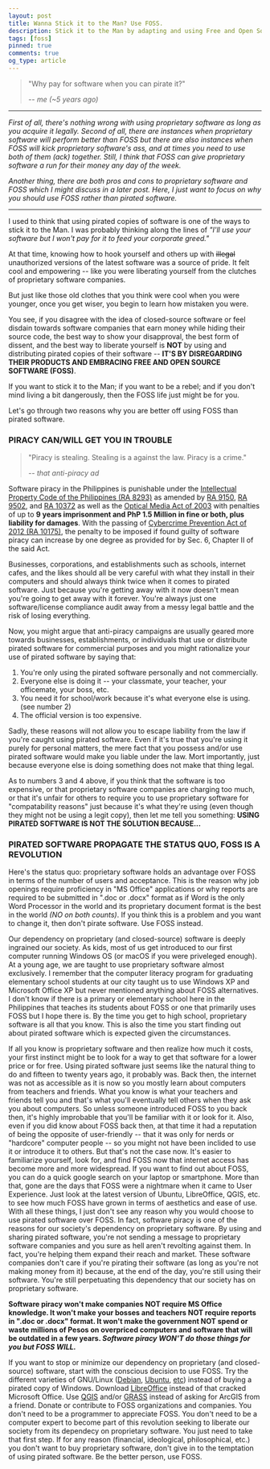 ```yaml
---
layout: post
title: Wanna Stick it to the Man? Use FOSS.
description: Stick it to the Man by adapting and using Free and Open Source Software (FOSS).
tags: [foss]
pinned: true
comments: true
og_type: article
---
```


> "Why pay for software when you can pirate it?"
>
> -- <cite>me (~5 years ago)</cite>

***

*First of all, there's nothing wrong with using proprietary software as long as you acquire it legally. Second of all, there are instances when proprietary software will perform better than FOSS but there are also instances when FOSS will kick proprietary software's ass, and at times you need to use both of them (ack) together. Still, I think that FOSS can give proprietary software a run for their money any day of the week.*

*Another thing, there are both pros and cons to proprietary software and FOSS which I might discuss in a later post. Here, I just want to focus on why you should use FOSS rather than pirated software.*

***

I used to think that using pirated copies of software is one of the ways to stick it to the Man. I was probably thinking along the lines of *"I'll use your software but I won't pay for it to feed your corporate greed."*

At that time, knowing how to hook yourself and others up with ~~illegal~~ unauthorized versions of the latest software was a source of pride. It felt cool and empowering -- like you were liberating yourself from the clutches of proprietary software companies.

But just like those old clothes that you think were cool when you were younger, once you get wiser, you begin to learn how mistaken you were.

You see, if you disagree with the idea of closed-source software or feel disdain towards software companies that earn money while hiding their source code, the best way to show your disapproval, the best form of dissent, and the best way to liberate yourself is **NOT** by using and distributing pirated copies of their software -- **IT'S BY DISREGARDING THEIR PRODUCTS AND EMBRACING FREE AND OPEN SOURCE SOFTWARE (FOSS)**.

If you want to stick it to the Man; if you want to be a rebel; and if you don't mind living a bit dangerously, then the FOSS life just might be for you.

Let's go through two reasons why you are better off using FOSS than pirated software.


### PIRACY CAN/WILL GET YOU IN TROUBLE
> "Piracy is stealing. Stealing is a against the law. Piracy is a crime."
>
> -- <cite>that anti-piracy ad</cite>

Software piracy in the Philippines is punishable under the [Intellectual Property Code of the Philippines (RA 8293)](http://www.ipophil.gov.ph/images/Patents/IRRs/RepublicAct8293.pdf) as amended by [RA 9150](http://www.gov.ph/2001/08/06/republic-act-no-9150/), [RA 9502](http://www.lawphil.net/statutes/repacts/ra2008/ra_9502_2008.html), and [RA 10372](http://www.gov.ph/2013/02/28/republic-act-no-10372/) as well as the [Optical Media Act of 2003](http://www.gov.ph/2004/02/10/republic-act-no-9239/) with penalties of up to **9 years imprisonment and PhP 1.5 Million in fine or both, plus liability for damages**. With the passing of [Cybercrime Prevention Act of 2012 (RA 10175)](http://www.gov.ph/2012/09/12/republic-act-no-10175/), the penalty to be imposed if found guilty of software piracy can increase by one degree as provided for by Sec. 6, Chapter II of the said Act.

Businesses, corporations, and establishments such as schools, internet cafes, and the likes should all be very careful with what they install in their computers and should always think twice when it comes to pirated software. Just because you're getting away with it now doesn't mean you're going to get away with it forever. You're always just one software/license compliance audit away from a messy legal battle and the risk of losing everything.

Now, you might argue that anti-piracy campaigns are usually geared more towards businesses, establishments, or individuals that use or distribute pirated software for commercial purposes and you might rationalize your use of pirated software by saying that:
1. You're only using the pirated software personally and not commercially.
2. Everyone else is doing it -- your classmate, your teacher, your officemate, your boss, etc.
3. You need it for school/work because it's what everyone else is using. (see number 2)
4. The official version is too expensive.

Sadly, these reasons will not allow you to escape liability from the law if you're caught using pirated software. Even if it's true that you're using it purely for personal matters, the mere fact that you possess and/or use pirated software would make you liable under the law. Mort importantly, just because everyone else is doing something does not make that thing legal.

As to numbers 3 and 4 above, if you think that the software is too expensive, or that proprietary software companies are charging too much, or that it's unfair for others to require you to use proprietary software for "compatability reasons" just because it's what they're using (even though they might not be using a legit copy), then let me tell you something: **USING PIRATED SOFTWARE IS NOT THE SOLUTION BECAUSE...**


### PIRATED SOFTWARE PROPAGATE THE STATUS QUO, FOSS IS A REVOLUTION

Here's the status quo: proprietary software holds an advantage over FOSS in terms of the number of users and acceptance. This is the reason why job openings require proficiency in "MS Office" applications or why reports are required to be submitted in ".doc or .docx" format as if Word is the only Word Processor in the world and its proprietary document format is the best in the world *(NO on both counts)*. If you think this is a problem and you want to change it, then don't pirate software. Use FOSS instead.

Our dependency on proprietary (and closed-source) software is deeply ingrained our society. As kids, most of us get introduced to our first computer running Windows OS (or macOS if you were priveleged enough). At a young age, we are taught to use proprietary software almost exclusively. I remember that the computer literacy program for graduating elementary school students at our city taught us to use Windows XP and Microsoft Office XP but never mentioned anything about FOSS alternatives. I don't know if there is a primary or elementary school here in the Philippines that teaches its students about FOSS or one that primarily uses FOSS but I hope there is. By the time you get to high school, proprietary software is all that you know. This is also the time you start finding out about pirated software which is expected given the circumstances.

If all you know is proprietary software and then realize how much it costs, your first instinct might be to look for a way to get that software for a lower price or for free. Using pirated software just seems like the natural thing to do and fifteen to twenty years ago, it probably was. Back then, the internet was not as accessible as it is now so you mostly learn about computers from teachers and friends. What you know is what your teachers and friends tell you and that's what you'll eventually tell others when they ask you about computers. So unless someone introduced FOSS to you back then, it's highly improbable that you'll be familiar with it or look for it. Also, even if you did know about FOSS back then, at that time it had a reputation of being the opposite of user-friendly -- that it was only for nerds or "hardcore" computer people -- so you might not have been inclided to use it or introduce it to others. But that's not the case now. It's easier to familiarize yourself, look for, and find FOSS now that internet access has become more and more widespread. If you want to find out about FOSS, you can do a quick google search on your laptop or smartphone. More than that, gone are the days that FOSS were a nightmare when it came to User Experience. Just look at the latest version of Ubuntu, LibreOffice, QGIS, etc. to see how much FOSS have grown in terms of aesthetics and ease of use. With all these things, I just don't see any reason why you would choose to use pirated software over FOSS. In fact, software piracy is one of the reasons for our society's dependency on proprietary software. By using and sharing pirated software, you're not sending a message to proprietary software companies and you sure as hell aren't revolting against them. In fact, you're helping them expand their reach and market. These software companies don't care if you're pirating their software (as long as you're not making money from it) because, at the end of the day, you're still using their software. You're still perpetuating this dependency that our society has on proprietary software.

**Software piracy won't make companies NOT require MS Office knowledge. It won't make your bosses and teachers NOT require reports in ".doc or .docx" format. It won't make the government NOT spend or waste millions of Pesos on overpriced computers and software that will be outdated in a few years. *Software piracy WON'T do those things for you but FOSS WILL.***

If you want to stop or minimize our dependency on proprietary (and closed-source) software, start with the conscious decision to use FOSS. Try the different varieties of GNU/Linux ([Debian](https://www.debian.org/), [Ubuntu](https://www.ubuntu.com/), [etc](https://distrowatch.com/)) instead of buying a pirated copy of Windows. Download [LibreOffice](https://www.libreoffice.org/) instead of that cracked Microsoft Office. Use [QGIS](http://qgis.org/en/site/) and/or [GRASS](https://grass.osgeo.org/) instead of asking for ArcGIS from a friend. Donate or contribute to FOSS organizations and companies. You don't need to be a programmer to appreciate FOSS. You don't need to be a computer expert to become part of this revolution seeking to liberate our society from its dependecy on proprietary software. You just need to take that first step. If for any reason (financial, ideological, philosophical, etc.) you don't want to buy proprietary software, don't give in to the temptation of using pirated software. Be the better person, use FOSS.

<br>
